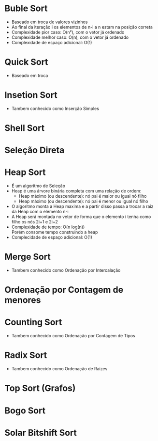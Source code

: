# Buble Sort
- Baseado em troca de valores vizinhos
- Ao final da iteração i os elementos de n-i a n estam na posição correta
- Complexidade pior caso: O(n²), com o vetor já ordenado
- Complexidade melhor caso: O(n), com o vetor já ordenado
- Complexidade de espaço adicional: O(1)
# Quick Sort
- Baseado em troca
# Insetion Sort
- Tambem conhecido como Inserção Simples
# Shell Sort
# Seleção Direta
# Heap Sort
- É um algoritmo de Seleção
- Heap é uma árvore binária completa com uma relação de ordem:
  - Heap máximo (ou descendente): nó pai é maior ou igual
nó filho
  - Heap máximo (ou descendente): nó pai é menor ou igual
nó filho
- O algoritmo monta a Heap maxima e a partir disso passa a trocar a raiz da Heap com o elemento n-i
- A Heap será montada no vetor de forma que o elemento i tenha como filho os nós 2i+1 e 2i+2
- Complexidade de tempo: O(n log(n))\
Porém consome tempo construindo a heap
- Complecidade de espaço adicional: O(1)
# Merge Sort
- Tambem conhecido como Ordenação por Intercalação
# Ordenação por Contagem de menores
# Counting Sort
- Tambem conhecido como Ordenação por Contagem de Tipos
# Radix Sort
- Tambem conhecido como Ordenação de Raizes
# Top Sort (Grafos)
# Bogo Sort
# Solar Bitshift Sort
